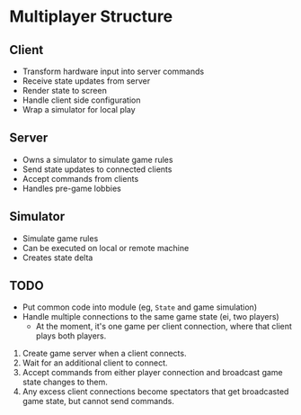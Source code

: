 # Multiplayer Structure

## Client

- Transform hardware input into server commands
- Receive state updates from server
- Render state to screen
- Handle client side configuration
- Wrap a simulator for local play

## Server

- Owns a simulator to simulate game rules
- Send state updates to connected clients
- Accept commands from clients
- Handles pre-game lobbies

## Simulator

- Simulate game rules
- Can be executed on local or remote machine
- Creates state delta

## TODO

- Put common code into module (eg, `State` and game simulation)
- Handle multiple connections to the same game state (ei, two players)
  - At the moment, it's one game per client connection, where that client plays both players.

1. Create game server when a client connects.
2. Wait for an additional client to connect.
3. Accept commands from either player connection and broadcast game state changes to them. 
4. Any excess client connections become spectators that get broadcasted game state, but cannot send commands.
